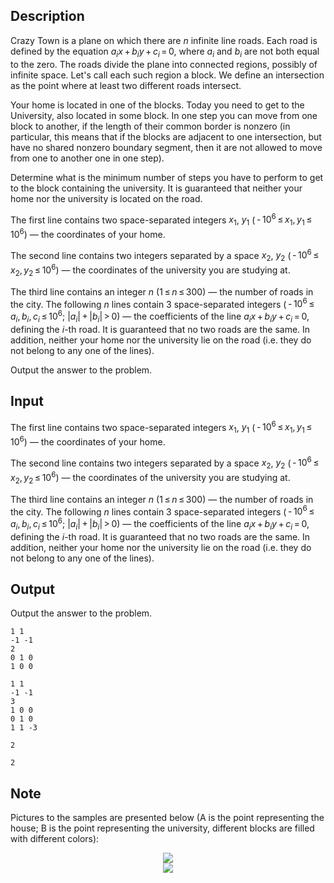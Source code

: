 ## Description

<div><p>Crazy Town is a plane on which there are <span class="tex-span"><i>n</i></span> infinite line roads. Each road is defined by the equation <span class="tex-span"><i>a</i><sub class="lower-index"><i>i</i></sub><i>x</i> + <i>b</i><sub class="lower-index"><i>i</i></sub><i>y</i> + <i>c</i><sub class="lower-index"><i>i</i></sub> = 0</span>, where <span class="tex-span"><i>a</i><sub class="lower-index"><i>i</i></sub></span> and <span class="tex-span"><i>b</i><sub class="lower-index"><i>i</i></sub></span> are not both equal to the zero. The roads divide the plane into connected regions, possibly of infinite space. Let's call each such region a block. We define an intersection as the point where at least two different roads intersect.</p><p>Your home is located in one of the blocks. Today you need to get to the University, also located in some block. In one step you can move from one block to another, if the length of their common border is nonzero (in particular, this means that if the blocks are adjacent to one intersection, but have no shared nonzero boundary segment, then it are not allowed to move from one to another one in one step).</p><p>Determine what is the minimum number of steps you have to perform to get to the block containing the university. It is guaranteed that neither your home nor the university is located on the road.</p></div><div class="input-specification"><p>The first line contains two space-separated integers <span class="tex-span"><i>x</i><sub class="lower-index">1</sub></span>, <span class="tex-span"><i>y</i><sub class="lower-index">1</sub></span> (<span class="tex-span"> - 10<sup class="upper-index">6</sup> ≤ <i>x</i><sub class="lower-index">1</sub>, <i>y</i><sub class="lower-index">1</sub> ≤ 10<sup class="upper-index">6</sup></span>) — the coordinates of your home.</p><p>The second line contains two integers separated by a space <span class="tex-span"><i>x</i><sub class="lower-index">2</sub></span>, <span class="tex-span"><i>y</i><sub class="lower-index">2</sub></span> (<span class="tex-span"> - 10<sup class="upper-index">6</sup> ≤ <i>x</i><sub class="lower-index">2</sub>, <i>y</i><sub class="lower-index">2</sub> ≤ 10<sup class="upper-index">6</sup></span>) — the coordinates of the university you are studying at.</p><p>The third line contains an integer <span class="tex-span"><i>n</i></span> (<span class="tex-span">1 ≤ <i>n</i> ≤ 300</span>) — the number of roads in the city. The following <span class="tex-span"><i>n</i></span> lines contain 3 space-separated integers (<span class="tex-span"> - 10<sup class="upper-index">6</sup> ≤ <i>a</i><sub class="lower-index"><i>i</i></sub>, <i>b</i><sub class="lower-index"><i>i</i></sub>, <i>c</i><sub class="lower-index"><i>i</i></sub> ≤ 10<sup class="upper-index">6</sup></span>; <span class="tex-span">|<i>a</i><sub class="lower-index"><i>i</i></sub>| + |<i>b</i><sub class="lower-index"><i>i</i></sub>| &gt; 0</span>) — the coefficients of the line <span class="tex-span"><i>a</i><sub class="lower-index"><i>i</i></sub><i>x</i> + <i>b</i><sub class="lower-index"><i>i</i></sub><i>y</i> + <i>c</i><sub class="lower-index"><i>i</i></sub> = 0</span>, defining the <span class="tex-span"><i>i</i></span>-th road. It is guaranteed that no two roads are the same. In addition, neither your home nor the university lie on the road (i.e. they do not belong to any one of the lines).</p></div><div class="output-specification"><p>Output the answer to the problem.</p></div>

## Input

<p>The first line contains two space-separated integers <span class="tex-span"><i>x</i><sub class="lower-index">1</sub></span>, <span class="tex-span"><i>y</i><sub class="lower-index">1</sub></span> (<span class="tex-span"> - 10<sup class="upper-index">6</sup> ≤ <i>x</i><sub class="lower-index">1</sub>, <i>y</i><sub class="lower-index">1</sub> ≤ 10<sup class="upper-index">6</sup></span>) — the coordinates of your home.</p><p>The second line contains two integers separated by a space <span class="tex-span"><i>x</i><sub class="lower-index">2</sub></span>, <span class="tex-span"><i>y</i><sub class="lower-index">2</sub></span> (<span class="tex-span"> - 10<sup class="upper-index">6</sup> ≤ <i>x</i><sub class="lower-index">2</sub>, <i>y</i><sub class="lower-index">2</sub> ≤ 10<sup class="upper-index">6</sup></span>) — the coordinates of the university you are studying at.</p><p>The third line contains an integer <span class="tex-span"><i>n</i></span> (<span class="tex-span">1 ≤ <i>n</i> ≤ 300</span>) — the number of roads in the city. The following <span class="tex-span"><i>n</i></span> lines contain 3 space-separated integers (<span class="tex-span"> - 10<sup class="upper-index">6</sup> ≤ <i>a</i><sub class="lower-index"><i>i</i></sub>, <i>b</i><sub class="lower-index"><i>i</i></sub>, <i>c</i><sub class="lower-index"><i>i</i></sub> ≤ 10<sup class="upper-index">6</sup></span>; <span class="tex-span">|<i>a</i><sub class="lower-index"><i>i</i></sub>| + |<i>b</i><sub class="lower-index"><i>i</i></sub>| &gt; 0</span>) — the coefficients of the line <span class="tex-span"><i>a</i><sub class="lower-index"><i>i</i></sub><i>x</i> + <i>b</i><sub class="lower-index"><i>i</i></sub><i>y</i> + <i>c</i><sub class="lower-index"><i>i</i></sub> = 0</span>, defining the <span class="tex-span"><i>i</i></span>-th road. It is guaranteed that no two roads are the same. In addition, neither your home nor the university lie on the road (i.e. they do not belong to any one of the lines).</p>

## Output

<p>Output the answer to the problem.</p>





```input1
1 1
-1 -1
2
0 1 0
1 0 0

```




```input2
1 1
-1 -1
3
1 0 0
0 1 0
1 1 -3

```




```output1
2

```




```output2
2

```



## Note

<p>Pictures to the samples are presented below (A is the point representing the house; B is the point representing the university, different blocks are filled with different colors):</p><center> <img class="tex-graphics" src="file://WrOhD4wB.png" style="max-width: 100.0%;max-height: 100.0%;"> </center><center> <img class="tex-graphics" src="file://5zTDVNQ1.png" style="max-width: 100.0%;max-height: 100.0%;"> </center>
